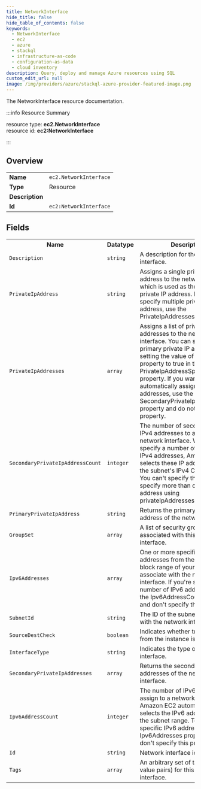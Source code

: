 ```yaml
---
title: NetworkInterface
hide_title: false
hide_table_of_contents: false
keywords:
  - NetworkInterface
  - ec2
  - azure
  - stackql
  - infrastructure-as-code
  - configuration-as-data
  - cloud inventory
description: Query, deploy and manage Azure resources using SQL
custom_edit_url: null
image: /img/providers/azure/stackql-azure-provider-featured-image.png
---
```

The NetworkInterface resource documentation.

:::info Resource Summary

<div class="row">
<div class="providerDocColumn">
<span>resource type:&nbsp;<b>ec2.NetworkInterface</b></span><br />
<span>resource id:&nbsp;<b>ec2:NetworkInterface</b></span><br />
</div>
</div>

:::

## Overview
<table><tbody>
<tr><td><b>Name</b></td><td><code>ec2.NetworkInterface</code></td></tr>
<tr><td><b>Type</b></td><td>Resource</td></tr>
<tr><td><b>Description</b></td><td></td></tr>
<tr><td><b>Id</b></td><td><code>ec2:NetworkInterface</code></td></tr>
</tbody></table>

## Fields
<table><tbody>
<tr><th>Name</th><th>Datatype</th><th>Description</th></tr>
<tr><td><code>Description</code></td><td><code>string</code></td><td>A description for the network interface.</td></tr><tr><td><code>PrivateIpAddress</code></td><td><code>string</code></td><td>Assigns a single private IP address to the network interface, which is used as the primary private IP address. If you want to specify multiple private IP address, use the PrivateIpAddresses property. </td></tr><tr><td><code>PrivateIpAddresses</code></td><td><code>array</code></td><td>Assigns a list of private IP addresses to the network interface. You can specify a primary private IP address by setting the value of the Primary property to true in the PrivateIpAddressSpecification property. If you want EC2 to automatically assign private IP addresses, use the SecondaryPrivateIpAddressCount property and do not specify this property.</td></tr><tr><td><code>SecondaryPrivateIpAddressCount</code></td><td><code>integer</code></td><td>The number of secondary private IPv4 addresses to assign to a network interface. When you specify a number of secondary IPv4 addresses, Amazon EC2 selects these IP addresses within the subnet's IPv4 CIDR range. You can't specify this option and specify more than one private IP address using privateIpAddresses</td></tr><tr><td><code>PrimaryPrivateIpAddress</code></td><td><code>string</code></td><td>Returns the primary private IP address of the network interface.</td></tr><tr><td><code>GroupSet</code></td><td><code>array</code></td><td>A list of security group IDs associated with this network interface.</td></tr><tr><td><code>Ipv6Addresses</code></td><td><code>array</code></td><td>One or more specific IPv6 addresses from the IPv6 CIDR block range of your subnet to associate with the network interface. If you're specifying a number of IPv6 addresses, use the Ipv6AddressCount property and don't specify this property.</td></tr><tr><td><code>SubnetId</code></td><td><code>string</code></td><td>The ID of the subnet to associate with the network interface.</td></tr><tr><td><code>SourceDestCheck</code></td><td><code>boolean</code></td><td>Indicates whether traffic to or from the instance is validated.</td></tr><tr><td><code>InterfaceType</code></td><td><code>string</code></td><td>Indicates the type of network interface.</td></tr><tr><td><code>SecondaryPrivateIpAddresses</code></td><td><code>array</code></td><td>Returns the secondary private IP addresses of the network interface.</td></tr><tr><td><code>Ipv6AddressCount</code></td><td><code>integer</code></td><td>The number of IPv6 addresses to assign to a network interface. Amazon EC2 automatically selects the IPv6 addresses from the subnet range. To specify specific IPv6 addresses, use the Ipv6Addresses property and don't specify this property.</td></tr><tr><td><code>Id</code></td><td><code>string</code></td><td>Network interface id.</td></tr><tr><td><code>Tags</code></td><td><code>array</code></td><td>An arbitrary set of tags (key-value pairs) for this network interface.</td></tr>
</tbody></table>